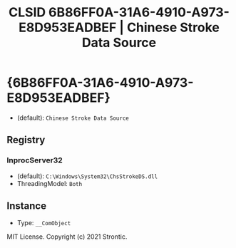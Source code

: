 ﻿---
title: "CLSID 6B86FF0A-31A6-4910-A973-E8D953EADBEF | Chinese Stroke Data Source"
excerpt: What is COM-Object CLSID 6B86FF0A-31A6-4910-A973-E8D953EADBEF?
---

# {6B86FF0A-31A6-4910-A973-E8D953EADBEF}

* (default): `Chinese Stroke Data Source`

## Registry


### InprocServer32

* (default): `C:\Windows\System32\ChsStrokeDS.dll`
* ThreadingModel: `Both`

## Instance

* Type: `__ComObject`

MIT License. Copyright (c) 2021 Strontic.


